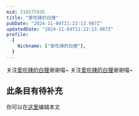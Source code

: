 ```yaml
---
mid: 316575926
title: "爱吃辣的白狸"
pubDate: "2024-11-04T11:22:13.987Z"
updatedDate: "2024-11-04T11:22:13.987Z"
profile:
  {
    Nickname: ["爱吃辣的白狸"],
  }
---
```


关注[爱吃辣的白狸](https://space.bilibili.com/316575926)谢谢喵~ 关注[爱吃辣的白狸](https://space.bilibili.com/316575926)谢谢喵~

## 此条目有待补充
你可以在[这里](https://github.com/Yuhanawa/VTuber.ICU/edit/master/src/content/v/爱吃辣的白狸/index.md)编辑本文
